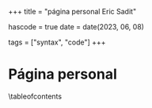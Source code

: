+++
title = "página personal Eric Sadit"

hascode = true
date = date(2023, 06, 08)

tags = ["syntax", "code"]
+++

# Página personal

\tableofcontents <!-- you can use \toc as well -->

